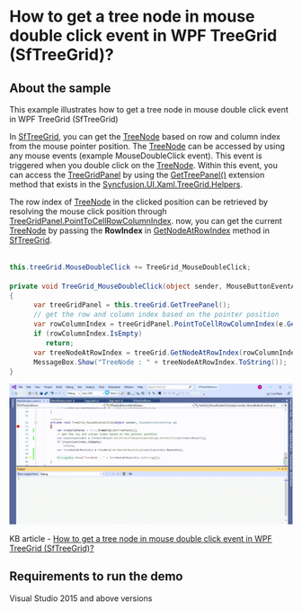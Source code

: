 # How to get a tree node in mouse double click event in WPF TreeGrid (SfTreeGrid)?

## About the sample
This example illustrates how to get a tree node in mouse double click event in WPF TreeGrid (SfTreeGrid)

In [SfTreeGrid](https://help.syncfusion.com/cr/wpf/Syncfusion.UI.Xaml.TreeGrid.SfTreeGrid.html), you can get the [TreeNode](https://help.syncfusion.com/cr/wpf/Syncfusion.UI.Xaml.TreeGrid.TreeNode.html) based on row and column index from the mouse pointer position. The [TreeNode](https://help.syncfusion.com/cr/wpf/Syncfusion.UI.Xaml.TreeGrid.TreeNode.html) can be accessed by using any mouse events (example MouseDoubleClick event). This event is triggered when you double click on the [TreeNode](https://help.syncfusion.com/cr/wpf/Syncfusion.UI.Xaml.TreeGrid.TreeNode.html). Within this event, you can access the [TreeGridPanel](https://help.syncfusion.com/cr/wpf/Syncfusion.UI.Xaml.TreeGrid.TreeGridPanel.html) by using the [GetTreePanel()](https://help.syncfusion.com/cr/wpf/Syncfusion.UI.Xaml.TreeGrid.Helpers.TreeGridHelper.html#Syncfusion_UI_Xaml_TreeGrid_Helpers_TreeGridHelper_GetTreePanel_Syncfusion_UI_Xaml_TreeGrid_SfTreeGrid_) extension method that exists in the [Syncfusion.UI.Xaml.TreeGrid.Helpers](https://help.syncfusion.com/cr/wpf/Syncfusion.UI.Xaml.TreeGrid.Helpers.html).

 The row index of [TreeNode](https://help.syncfusion.com/cr/wpf/Syncfusion.UI.Xaml.TreeGrid.TreeNode.html) in the clicked position can be retrieved by resolving the mouse click position through [TreeGridPanel.PointToCellRowColumnIndex](https://help.syncfusion.com/cr/wpf/Syncfusion.UI.Xaml.TreeGrid.TreeGridPanel.html#Syncfusion_UI_Xaml_TreeGrid_TreeGridPanel_PointToCellRowColumnIndex_System_Windows_Point_System_Boolean_). now, you can get the current [TreeNode](https://help.syncfusion.com/cr/wpf/Syncfusion.UI.Xaml.TreeGrid.TreeNode.html) by passing the **RowIndex** in [GetNodeAtRowIndex](https://help.syncfusion.com/cr/wpf/Syncfusion.UI.Xaml.TreeGrid.TreeGridIndexResolver.html#Syncfusion_UI_Xaml_TreeGrid_TreeGridIndexResolver_GetNodeAtRowIndex_Syncfusion_UI_Xaml_TreeGrid_SfTreeGrid_System_Int32_) method in [SfTreeGrid](https://help.syncfusion.com/cr/wpf/Syncfusion.UI.Xaml.TreeGrid.SfTreeGrid.html).


```C#

this.treeGrid.MouseDoubleClick += TreeGrid_MouseDoubleClick;

private void TreeGrid_MouseDoubleClick(object sender, MouseButtonEventArgs e)
{
      var treeGridPanel = this.treeGrid.GetTreePanel();
      // get the row and column index based on the pointer position 
      var rowColumnIndex = treeGridPanel.PointToCellRowColumnIndex(e.GetPosition(treeGridPanel));
      if (rowColumnIndex.IsEmpty)
         return;
      var treeNodeAtRowIndex = treeGrid.GetNodeAtRowIndex(rowColumnIndex.RowIndex);                       
      MessageBox.Show("TreeNode : " + treeNodeAtRowIndex.ToString());
}

```

![Shows the mouse double clicked TreeNode details in SfTreeGrid](GetTreeNodeViewMouseDoubleClick.gif)

KB article - [How to get a tree node in mouse double click event in WPF TreeGrid (SfTreeGrid)?](https://www.syncfusion.com/kb/12044/how-to-get-a-tree-node-in-mouse-double-click-event-in-wpf-treegrid-sftreegrid)

## Requirements to run the demo
Visual Studio 2015 and above versions


